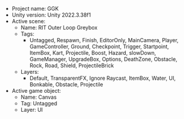 <!-- UNITY CODE ASSIST INSTRUCTIONS START -->
- Project name: GGK
- Unity version: Unity 2022.3.38f1
- Active scene:
  - Name: RIT Outer Loop Greybox
  - Tags:
    - Untagged, Respawn, Finish, EditorOnly, MainCamera, Player, GameController, Ground, Checkpoint, Trigger, Startpoint, ItemBox, Kart, Projectile, Boost, Hazard, slowDown, GameManager, UpgradeBox, Options, DeathZone, Obstacle, Rock, Road, Shield, ProjectileBrick
  - Layers:
    - Default, TransparentFX, Ignore Raycast, ItemBox, Water, UI, Bonkable, Obstacle, Projectile
- Active game object:
  - Name: Canvas
  - Tag: Untagged
  - Layer: UI
<!-- UNITY CODE ASSIST INSTRUCTIONS END -->